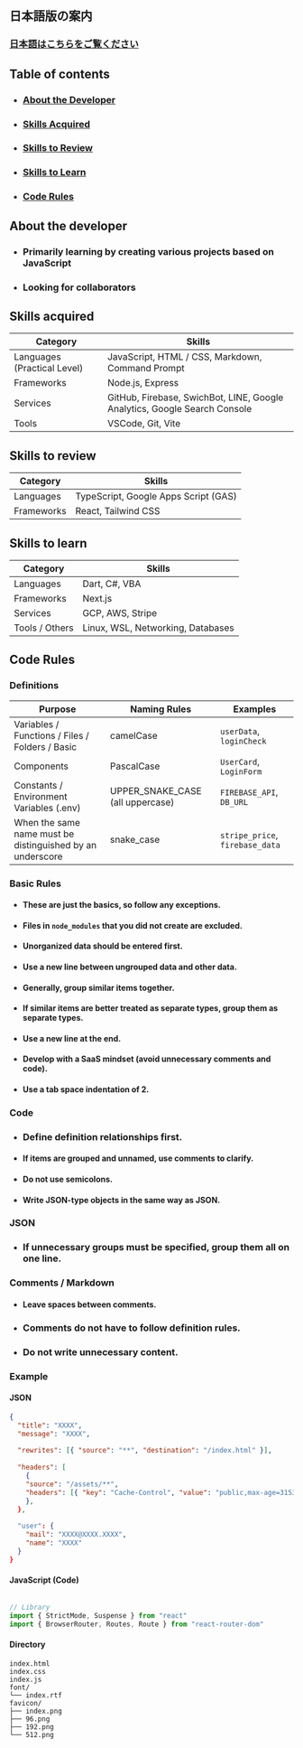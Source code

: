 ## 日本語版の案内
### [日本語はこちらをご覧ください](https://github.com/ue0ba1ya1sh3i/ue0ba1ya1sh3i/blob/main/README_japanese.md)

## Table of contents
- ### [About the Developer](#about-the-developer-1)
- ### [Skills Acquired](#skills-acquired-1)
- ### [Skills to Review](#skills-to-review-1)
- ### [Skills to Learn](#skills-to-learn-1)
- ### [Code Rules](#code-rules-1)

## About the developer
- ### Primarily learning by creating various projects based on JavaScript
- ### Looking for collaborators

## Skills acquired

| Category | Skills |
|----------|--------|
| Languages (Practical Level) | JavaScript, HTML / CSS, Markdown, Command Prompt |
| Frameworks | Node.js, Express |
| Services | GitHub, Firebase, SwichBot, LINE, Google Analytics, Google Search Console |
| Tools | VSCode, Git, Vite |

## Skills to review

| Category | Skills |
|----------|--------|
| Languages | TypeScript, Google Apps Script (GAS) |
| Frameworks | React, Tailwind CSS |

## Skills to learn

| Category | Skills |
|----------|--------|
| Languages | Dart, C#, VBA |
| Frameworks | Next.js |
| Services | GCP, AWS, Stripe |
| Tools / Others | Linux, WSL, Networking, Databases |

## Code Rules

### Definitions
| Purpose | Naming Rules | Examples |
|------|----------|----|
| Variables / Functions / Files / Folders / Basic | camelCase | `userData`, `loginCheck` |
| Components | PascalCase | `UserCard`, `LoginForm` |
| Constants / Environment Variables (.env) | UPPER_SNAKE_CASE (all uppercase) | `FIREBASE_API`, `DB_URL` |
| When the same name must be distinguished by an underscore | snake_case | `stripe_price`, `firebase_data` |

### Basic Rules
- #### These are just the basics, so follow any exceptions.
- #### Files in `node_modules` that you did not create are excluded.
- #### Unorganized data should be entered first.
- #### Use a new line between ungrouped data and other data.
- #### Generally, group similar items together.
- #### If similar items are better treated as separate types, group them as separate types.
- #### Use a new line at the end.
- #### Develop with a SaaS mindset (avoid unnecessary comments and code).
- #### Use a tab space indentation of 2.

### Code
- ### Define definition relationships first.
- #### If items are grouped and unnamed, use comments to clarify.
- #### Do not use semicolons.
- #### Write JSON-type objects in the same way as JSON.

### JSON
- ### If unnecessary groups must be specified, group them all on one line.

### Comments / Markdown
- #### Leave spaces between comments.
- ### Comments do not have to follow definition rules.
- ### Do not write unnecessary content.

### Example

#### JSON
```json
{
  "title": "XXXX",
  "message": "XXXX",
  
  "rewrites": [{ "source": "**", "destination": "/index.html" }],
  
  "headers": [
    {
    "source": "/assets/**",
    "headers": [{ "key": "Cache-Control", "value": "public,max-age=31536000,immutable" }]
    },
  },
  
  "user": {
    "mail": "XXXX@XXXX.XXXX",
    "name": "XXXX"
  }
}
```

#### JavaScript (Code)
```javascript

// Library
import { StrictMode, Suspense } from "react"
import { BrowserRouter, Routes, Route } from "react-router-dom"

````

#### Directory
```tree
index.html
index.css
index.js
font/
└── index.rtf
favicon/
├── index.png
├── 96.png
├── 192.png
└── 512.png
````
